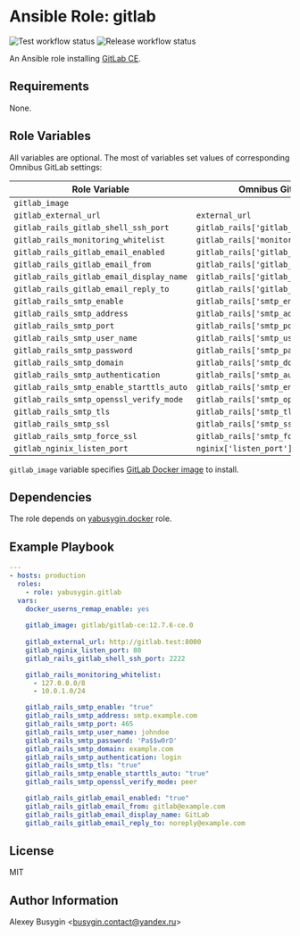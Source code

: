 Ansible Role: gitlab
====================

![Test workflow status](https://github.com/yabusygin/ansible-role-gitlab/workflows/test/badge.svg)
![Release workflow status](https://github.com/yabusygin/ansible-role-docker/workflows/release/badge.svg)

An Ansible role installing [GitLab CE][GitLab].

[GitLab]: https://docs.gitlab.com/ce/README.html

Requirements
------------

None.

Role Variables
--------------

All variables are optional. The most of variables set values of corresponding
Omnibus GitLab settings:

| Role Variable                            | Omnibus GitLab setting                      | Default Value               |
| ---------------------------------------- | ------------------------------------------- | --------------------------- |
| `gitlab_image`                           |                                             | `gitlab/gitlab-ce`          |
| `gitlab_external_url`                    | `external_url`                              | `http://gitlab.example.com` |
| `gitlab_rails_gitlab_shell_ssh_port`     | `gitlab_rails['gitlab_shell_ssh_port']`     | `22022`                     |
| `gitlab_rails_monitoring_whitelist`      | `gitlab_rails['monitoring_whitelist']`      |                             |
| `gitlab_rails_gitlab_email_enabled`      | `gitlab_rails['gitlab_email_enabled']`      |                             |
| `gitlab_rails_gitlab_email_from`         | `gitlab_rails['gitlab_email_from']`         |                             |
| `gitlab_rails_gitlab_email_display_name` | `gitlab_rails['gitlab_email_display_name']` |                             |
| `gitlab_rails_gitlab_email_reply_to`     | `gitlab_rails['gitlab_email_reply_to']`     |                             |
| `gitlab_rails_smtp_enable`               | `gitlab_rails['smtp_enable']`               |                             |
| `gitlab_rails_smtp_address`              | `gitlab_rails['smtp_address']`              |                             |
| `gitlab_rails_smtp_port`                 | `gitlab_rails['smtp_port']`                 |                             |
| `gitlab_rails_smtp_user_name`            | `gitlab_rails['smtp_user_name']`            |                             |
| `gitlab_rails_smtp_password`             | `gitlab_rails['smtp_password']`             |                             |
| `gitlab_rails_smtp_domain`               | `gitlab_rails['smtp_domain']`               |                             |
| `gitlab_rails_smtp_authentication`       | `gitlab_rails['smtp_authentication']`       |                             |
| `gitlab_rails_smtp_enable_starttls_auto` | `gitlab_rails['smtp_enable_starttls_auto']` |                             |
| `gitlab_rails_smtp_openssl_verify_mode`  | `gitlab_rails['smtp_openssl_verify_mode']`  |                             |
| `gitlab_rails_smtp_tls`                  | `gitlab_rails['smtp_tls']`                  |                             |
| `gitlab_rails_smtp_ssl`                  | `gitlab_rails['smtp_ssl']`                  |                             |
| `gitlab_rails_smtp_force_ssl`            | `gitlab_rails['smtp_force_ssl']`            |                             |
| `gitlab_nginix_listen_port`              | `nginix['listen_port']`                     |                             |

`gitlab_image` variable specifies [GitLab Docker image][gitlab/gitlab-ce]
to install.

[gitlab/gitlab-ce]: https://hub.docker.com/r/gitlab/gitlab-ce

Dependencies
------------

The role depends on [yabusygin.docker][Docker Role] role.

[Docker Role]: https://galaxy.ansible.com/yabusygin/docker

Example Playbook
----------------

```yaml
---
- hosts: production
  roles:
    - role: yabusygin.gitlab
  vars:
    docker_userns_remap_enable: yes
  
    gitlab_image: gitlab/gitlab-ce:12.7.6-ce.0
  
    gitlab_external_url: http://gitlab.test:8000
    gitlab_nginix_listen_port: 80
    gitlab_rails_gitlab_shell_ssh_port: 2222

    gitlab_rails_monitoring_whitelist:
      - 127.0.0.0/8
      - 10.0.1.0/24

    gitlab_rails_smtp_enable: "true"
    gitlab_rails_smtp_address: smtp.example.com
    gitlab_rails_smtp_port: 465
    gitlab_rails_smtp_user_name: johndoe
    gitlab_rails_smtp_password: 'Pa$$w0rD'
    gitlab_rails_smtp_domain: example.com
    gitlab_rails_smtp_authentication: login
    gitlab_rails_smtp_tls: "true"
    gitlab_rails_smtp_enable_starttls_auto: "true"
    gitlab_rails_smtp_openssl_verify_mode: peer

    gitlab_rails_gitlab_email_enabled: "true"
    gitlab_rails_gitlab_email_from: gitlab@example.com
    gitlab_rails_gitlab_email_display_name: GitLab
    gitlab_rails_gitlab_email_reply_to: noreply@example.com
```

License
-------

MIT

Author Information
------------------

Alexey Busygin \<busygin.contact@yandex.ru\>
